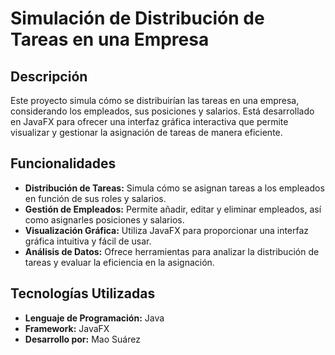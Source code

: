 # Simulación de Distribución de Tareas en una Empresa

## Descripción
Este proyecto simula cómo se distribuirían las tareas en una empresa, considerando los empleados, sus posiciones y salarios. Está desarrollado en JavaFX para ofrecer una interfaz gráfica interactiva que permite visualizar y gestionar la asignación de tareas de manera eficiente.

## Funcionalidades

- **Distribución de Tareas:** Simula cómo se asignan tareas a los empleados en función de sus roles y salarios.
- **Gestión de Empleados:** Permite añadir, editar y eliminar empleados, así como asignarles posiciones y salarios.
- **Visualización Gráfica:** Utiliza JavaFX para proporcionar una interfaz gráfica intuitiva y fácil de usar.
- **Análisis de Datos:** Ofrece herramientas para analizar la distribución de tareas y evaluar la eficiencia en la asignación.

## Tecnologías Utilizadas

- **Lenguaje de Programación:** Java
- **Framework:** JavaFX
- **Desarrollo por:** Mao Suárez

